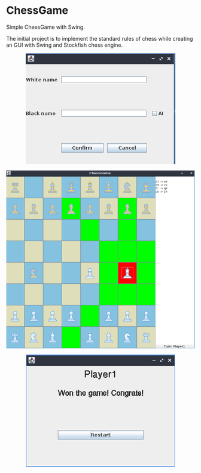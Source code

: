 # ChessGame
Simple CheesGame with Swing.

The initial project is to implement the standard rules of chess while creating an GUI with Swing and Stockfish chess engine.
<p align="center">
  <img src="https://github.com/fedmag/ChessGame/blob/master/Screenshots/name_selection.png?raw=true" alt="name selection window"/>
</p>
<p align="center">
  <img src="https://github.com/fedmag/ChessGame/blob/master/Screenshots/playing.png?raw=true" alt="during a match"/>
</p>
<p align="center">
  <img src="https://github.com/fedmag/ChessGame/blob/master/Screenshots/win.png?raw=true" alt="win screen"/>
</p>

